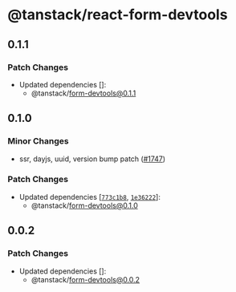 # @tanstack/react-form-devtools

## 0.1.1

### Patch Changes

- Updated dependencies []:
  - @tanstack/form-devtools@0.1.1

## 0.1.0

### Minor Changes

- ssr, dayjs, uuid, version bump patch ([#1747](https://github.com/TanStack/form/pull/1747))

### Patch Changes

- Updated dependencies [[`773c1b8`](https://github.com/TanStack/form/commit/773c1b8d9e1b82b5403633691de22f1a1e188d4f), [`1e36222`](https://github.com/TanStack/form/commit/1e362224d3086f67d8a49839d196edd7aa78c04d)]:
  - @tanstack/form-devtools@0.1.0

## 0.0.2

### Patch Changes

- Updated dependencies []:
  - @tanstack/form-devtools@0.0.2
